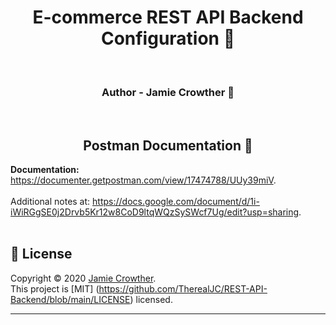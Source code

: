 <h1 align="center">E-commerce REST API Backend Configuration 👋</h1>
<p>
<br />
<h3 align="center">Author - Jamie Crowther 👋</h3>
<p>
<br />
<h2 align="center">Postman Documentation 👋</h2>
<p>
 
**Documentation:** https://documenter.getpostman.com/view/17474788/UUy39miV.
<br />
<br />
Additional notes at: https://docs.google.com/document/d/1i-iWiRGgSE0j2Drvb5Kr12w8CoD9ltqWQzSySWcf7Ug/edit?usp=sharing.
<br />
<br />

  
  
## 📝 License

Copyright © 2020 [Jamie Crowther](https://github.com/TherealJC).<br />
This project is [MIT] (https://github.com/TherealJC/REST-API-Backend/blob/main/LICENSE) licensed.

***
